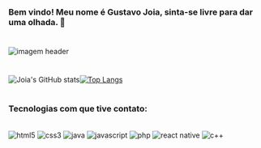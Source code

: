 

### Bem vindo! Meu nome é Gustavo Joia, sinta-se livre para dar uma olhada. 👀
#

<image alt="imagem header" src="https://pbs.twimg.com/profile_banners/1302399722569773061/1681703898/1080x360" />

#

![Joia's GitHub stats](https://github-readme-stats.vercel.app/api?username=GustavoJoia&theme=dracula&show_icons=true&locale=en&bg_color=00000000&custom_title=Status+do+perfil)[![Top Langs](https://github-readme-stats.vercel.app/api/top-langs/?username=GustavoJoia&layout=&compact&bg_color=00000000&custom_title=Mais+usados&theme=dracula)](https://github.com/anuraghazra/github-readme-stats)

#

### Tecnologias com que tive contato:
<br>
<div>
    <image alt="html5" src="https://img.shields.io/badge/HTML5-E34F26?style=for-the-badge&logo=html5&logoColor=white"/>
    <image alt="css3" src="https://img.shields.io/badge/CSS3-1572B6?style=for-the-badge&logo=css3&logoColor=white"/>
    <image alt="java" src="https://img.shields.io/badge/Java-ED8B00?style=for-the-badge&logo=openjdk&logoColor=white"/>
    <image alt="javascript" src="https://img.shields.io/badge/JavaScript-F7DF1E?style=for-the-badge&logo=javascript&logoColor=black"/>
    <image alt="php" src="https://img.shields.io/badge/PHP-777BB4?style=for-the-badge&logo=php&logoColor=white"/>
    <image alt="react native" src="https://img.shields.io/badge/React_Native-20232A?style=for-the-badge&logo=react&logoColor=61DAFB"/>
    <image alt="c++" src="https://img.shields.io/badge/C%2B%2B-00599C?style=for-the-badge&logo=c%2B%2B&logoColor=white"/>
</div><br>
